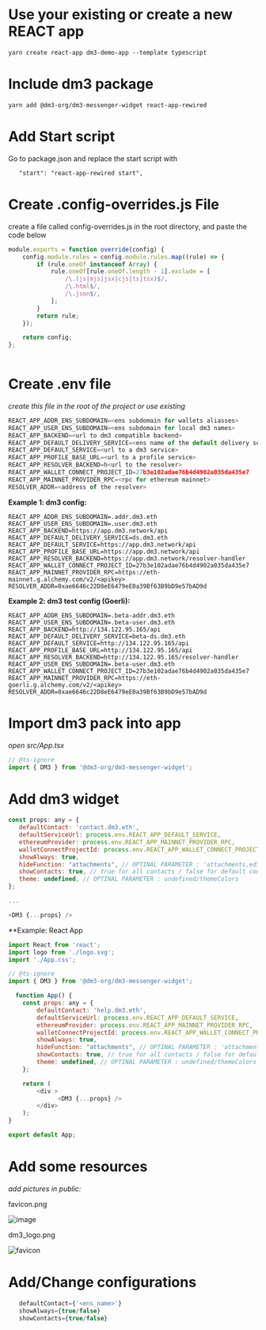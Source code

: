 # Use your existing or create a new REACT app

```
yarn create react-app dm3-demo-app --template typescript
```

# Include dm3 package

```
yarn add @dm3-org/dm3-messenger-widget react-app-rewired
```

# Add Start script

Go to package.json and replace the start script with

```
   "start": "react-app-rewired start",
```

# Create .config-overrides.js File

create a file called config-overrides.js in the root directory, and paste the code below 

```JavaScript
module.exports = function override(config) {
    config.module.rules = config.module.rules.map((rule) => {
        if (rule.oneOf instanceof Array) {
            rule.oneOf[rule.oneOf.length - 1].exclude = [
                /\.(js|mjs|jsx|cjs|ts|tsx)$/,
                /\.html$/,
                /\.json$/,
            ];
        }
        return rule;
    });

    return config;
};
 
```

# Create .env file

_create this file in the root of the project or use existing_

```JavaScript
REACT_APP_ADDR_ENS_SUBDOMAIN=<ens subdomain for wallets aliasses>
REACT_APP_USER_ENS_SUBDOMAIN=<ens subdomain for local dm3 names>
REACT_APP_BACKEND=<url to dm3 compatible backend>
REACT_APP_DEFAULT_DELIVERY_SERVICE=<ens name of the default delivery service>
REACT_APP_DEFAULT_SERVICE=<url to a dm3 service>
REACT_APP_PROFILE_BASE_URL=<url to a profile service>
REACT_APP_RESOLVER_BACKEND=h<url to the resolver>
REACT_APP_WALLET_CONNECT_PROJECT_ID=27b3e102adae76b4d4902a035da435e7
REACT_APP_MAINNET_PROVIDER_RPC=<rpc for ethereum mainnet>
RESOLVER_ADDR=<address of the resolver>
```

**Example 1: dm3 config:**

```
REACT_APP_ADDR_ENS_SUBDOMAIN=.addr.dm3.eth
REACT_APP_USER_ENS_SUBDOMAIN=.user.dm3.eth
REACT_APP_BACKEND=https://app.dm3.network/api
REACT_APP_DEFAULT_DELIVERY_SERVICE=ds.dm3.eth
REACT_APP_DEFAULT_SERVICE=https://app.dm3.network/api
REACT_APP_PROFILE_BASE_URL=https://app.dm3.network/api
REACT_APP_RESOLVER_BACKEND=https://app.dm3.network/resolver-handler
REACT_APP_WALLET_CONNECT_PROJECT_ID=27b3e102adae76b4d4902a035da435e7
REACT_APP_MAINNET_PROVIDER_RPC=https://eth-mainnet.g.alchemy.com/v2/<apikey>
RESOLVER_ADDR=0xae6646c22D8eE6479eE0a39Bf63B9bD9e57bAD9d
```

**Example 2: dm3 test config (Goerli):**

```
REACT_APP_ADDR_ENS_SUBDOMAIN=.beta-addr.dm3.eth
REACT_APP_USER_ENS_SUBDOMAIN=.beta-user.dm3.eth
REACT_APP_BACKEND=http://134.122.95.165/api
REACT_APP_DEFAULT_DELIVERY_SERVICE=beta-ds.dm3.eth
REACT_APP_DEFAULT_SERVICE=http://134.122.95.165/api
REACT_APP_PROFILE_BASE_URL=http://134.122.95.165/api
REACT_APP_RESOLVER_BACKEND=http://134.122.95.165/resolver-handler
REACT_APP_USER_ENS_SUBDOMAIN=.beta-user.dm3.eth
REACT_APP_WALLET_CONNECT_PROJECT_ID=27b3e102adae76b4d4902a035da435e7
REACT_APP_MAINNET_PROVIDER_RPC=https://eth-goerli.g.alchemy.com/v2/<apikey>
RESOLVER_ADDR=0xae6646c22D8eE6479eE0a39Bf63B9bD9e57bAD9d
```

# Import dm3 pack into app

_open src/App.tsx_

```JavaScript
// @ts-ignore
import { DM3 } from '@dm3-org/dm3-messenger-widget';
```

# Add dm3 widget

```JavaScript
const props: any = {
   defaultContact: 'contact.dm3.eth',
   defaultServiceUrl: process.env.REACT_APP_DEFAULT_SERVICE,
   ethereumProvider: process.env.REACT_APP_MAINNET_PROVIDER_RPC,
   walletConnectProjectId: process.env.REACT_APP_WALLET_CONNECT_PROJECT_ID,
   showAlways: true,
   hideFunction: "attachments", // OPTINAL PARAMETER : 'attachments,edit,delete' or undefined
   showContacts: true, // true for all contacts / false for default contact
   theme: undefined, // OPTINAL PARAMETER : undefined/themeColors
};

...

<DM3 {...props} />
```

\*\*Example: React App

```JavaScript
import React from 'react';
import logo from './logo.svg';
import './App.css';

// @ts-ignore
import { DM3 } from '@dm3-org/dm3-messenger-widget';

  function App() {
    const props: any = {
        defaultContact: 'help.dm3.eth',
        defaultServiceUrl: process.env.REACT_APP_DEFAULT_SERVICE,
        ethereumProvider: process.env.REACT_APP_MAINNET_PROVIDER_RPC,
        walletConnectProjectId: process.env.REACT_APP_WALLET_CONNECT_PROJECT_ID,
        showAlways: true,
        hideFunction: "attachments", // OPTINAL PARAMETER : 'attachments,edit,delete' or undefined
        showContacts: true, // true for all contacts / false for default contact
        theme: undefined, // OPTINAL PARAMETER : undefined/themeColors
    };

    return (
        <div >
              <DM3 {...props} />
        </div>
    );
}

export default App;
```

# Add some resources

_add pictures in public:_

favicon.png

![image](https://user-images.githubusercontent.com/26625404/268010477-81f519df-e0aa-4a2e-b5ff-debcb4fcafa4.png)

dm3_logo.png

![favicon](https://user-images.githubusercontent.com/26625404/268011515-5086fa70-76d2-46af-adc9-383523ed2e23.png)

# Add/Change configurations

```JavaScript
   defaultContact={'<ens_name>'}
   showAlways={true/false}
   showContacts={true/false}
```

